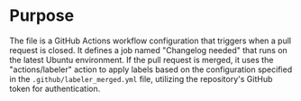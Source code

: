 # Purpose
The file is a GitHub Actions workflow configuration that triggers when a pull request is closed. It defines a job named "Changelog needed" that runs on the latest Ubuntu environment. If the pull request is merged, it uses the "actions/labeler" action to apply labels based on the configuration specified in the `.github/labeler_merged.yml` file, utilizing the repository's GitHub token for authentication.

